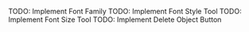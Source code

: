 TODO: Implement Font Family
TODO: Implement Font Style Tool
TODO: Implement Font Size Tool
TODO: Implement Delete Object Button